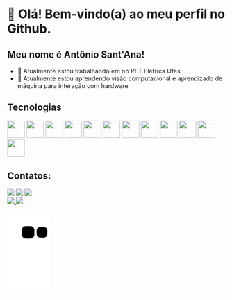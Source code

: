 # 👋 Olá! Bem-vindo(a) ao meu perfil no Github.
## Meu nome é Antônio Sant'Ana!

- 🔭 Atualmente estou trabalhando em no PET Elétrica Ufes
- 🌱 Atualmente estou aprendendo visão computacional e aprendizado de máquina para interação com hardware

## Tecnologias

<img src="https://cdn.jsdelivr.net/gh/devicons/devicon/icons/c/c-original.svg" width="40" height="40"/> <img src="https://cdn.jsdelivr.net/gh/devicons/devicon/icons/css3/css3-original.svg" width="40" height="40"/> 
<img src="https://cdn.jsdelivr.net/gh/devicons/devicon/icons/figma/figma-original.svg" width="40" height="40"/> <img src="https://cdn.jsdelivr.net/gh/devicons/devicon/icons/git/git-original.svg" width="40" height="40"/>
<img src="https://cdn.jsdelivr.net/gh/devicons/devicon/icons/github/github-original.svg" width="40" height="40"/> <img src="https://cdn.jsdelivr.net/gh/devicons/devicon/icons/html5/html5-original.svg" width="40" height="40"/> <img src="https://cdn.jsdelivr.net/gh/devicons/devicon/icons/javascript/javascript-original.svg" width="40" height="40"/> <img src="https://cdn.jsdelivr.net/gh/devicons/devicon/icons/jupyter/jupyter-original-wordmark.svg" width="40" height="40"/> <img src="https://cdn.jsdelivr.net/gh/devicons/devicon/icons/nodejs/nodejs-original.svg" width="40" height="40"/> <img src="https://cdn.jsdelivr.net/gh/devicons/devicon/icons/python/python-original.svg" width="40" height="40"/> <img src="https://cdn.jsdelivr.net/gh/devicons/devicon/icons/raspberrypi/raspberrypi-original.svg" width="40" height="40"/> <img src="https://cdn.jsdelivr.net/gh/devicons/devicon/icons/react/react-original.svg" width="40" height="40"/>  

## Contatos:

<div>
<a href="https://instagram.com/antoniostoliveira" target="_blank"><img src="https://img.shields.io/badge/-Instagram-%23E4405F?style=for-the-badge&logo=instagram&logoColor=white" target="_blank"></a>
<a href = "mailto:antoniostoliveira20@gmail.com"><img src="https://img.shields.io/badge/Gmail-D14836?style=for-the-badge&logo=gmail&logoColor=white" target="_blank"></a>
<a href="https://br.linkedin.com/in/ant%C3%B4nio-sant%E2%80%99ana-de-oliveira-114a50250" target="_blank"><img src="https://img.shields.io/badge/-LinkedIn-%230077B5?style=for-the-badge&logo=linkedin&logoColor=white" target="_blank"></a>   
</div>

<div>
<a href="https://github.com/AntonioSTO">
<img height="180em" src="https://github-readme-stats.vercel.app/api/top-langs/?username=AntonioSTO&layout=compact&langs_count=7&theme=dracula"/>
<img height="180em" src="https://github-readme-stats.vercel.app/api?username=AntonioSTO&show_icons=true&theme=dracula&include_all_commits=true&count_private=true"/>
</div>


![Snake animation](https://github.com/AntonioSTO/AntonioSTO/blob/output/github-contribution-grid-snake.svg)


    
          
          
          
          
          
          
          
          

          
